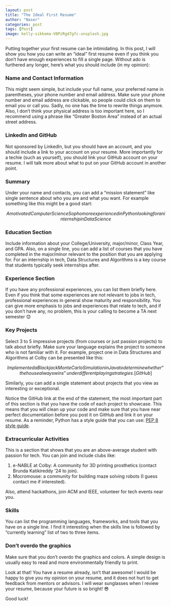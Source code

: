 ```yaml
---
layout: post
title: "The Ideal First Resume"
author: "Naser"
categories: post
tags: [Post]
image: kelly-sikkema-VBPzRgd7gfc-unsplash.jpg
---
```



Putting together your first resume can be intimidating.  In this post, I will show you how you can write an “ideal” first resume even if you think you don’t have enough experiences to fill a single page.  Without ado is furthered any longer, here’s what you should include (in my opinion):

### Name and Contact Information
This might seem simple, but include your full name, your preferred name in parentheses, your phone number and email address.  Make sure your phone number and email address are clickable, so people could click on them to email you or call you.  Sadly, no one has the time to rewrite things anymore. Also, I don’t think your physical address is too important here, so I recommend using a phrase like “Greater Boston Area” instead of an actual street address.  

### LinkedIn and GitHub
Not sponsored by LinkedIn, but you should have an account, and you should include a link to your account on your resume.  More importantly for a techie (such as yourself), you should link your GitHub account on your resume.  I will talk more about what to put on your GitHub account in another point.

### Summary
Under your name and contacts, you can add a “mission statement” like single sentence about who you are and what you want.  For example something like this might be a good start:
```math
A motivated Computer Science Sophomore experienced in Python 
looking for an internship in Data Science
```

### Education Section
Include information about your College/University, major/minor, Class Year, and GPA. Also, on a single line, you can add a list of courses that you have completed in the major/minor relevant to the position that you are applying for.  For an internship in tech, Data Structures and Algorithms is a key course that students typically seek internships after.

### Experience Section
If you have any professional experiences, you can list them briefly here.  Even if you think that some experiences are not relevant to jobs in tech, professional experiences in general show maturity and responsibility.  You can give more emphasis to jobs and experiences that relate to tech, and if you don’t have any, no problem, this is your calling to become a TA next semester 😊

### Key Projects
Select 3 to 5 impressive projects (from courses or just passion projects) to talk about briefly.  Make sure your language explains the project to someone who is not familiar with it.  For example, project one in Data Structures and Algorithms at Colby can be presented like this:
```math
Implemented a Blackjack Monte Carlo Simulation in Java
to determine whether “the house always wins” under 
different playing strategies. [GitHub]
```
Similarly, you can add a single statement about projects that you view as interesting or exceptional.

Notice the GitHub link at the end of the statement, the most important part of this section is that you have the code of each project to showcase.  This means that you will clean up your code and make sure that you have near perfect documentation before you post it on GitHub and link it on your resume.  As a reminder, Python has a style guide that you can use: [PEP 8 style guide](https://www.python.org/dev/peps/pep-0008/).

### Extracurricular Activities
This is a section that shows that you are an above-average student with passion for tech.  You can join and include clubs like:
1.	e-NABLE at Colby: A community for 3D printing prosthetics (contact Brunda Katikireddy ’24 to join).
2.	Mocromouse: a community for building maze solving robots (I guess contact me if interested).

Also, attend hackathons, join ACM and IEEE, volunteer for tech events near you.

### Skills
You can list the programming languages, frameworks, and tools that you have on a single line.  I find it interesting when the skills line is followed by “currently learning” list of two to three items.

### Don’t overdo the graphics
Make sure that you don’t overdo the graphics and colors.  A simple design is usually easy to read and more environmentally friendly to print.

Look at that! You have a resume already, isn’t that awesome!  I would be happy to give you my opinion on your resume, and it does not hurt to get feedback from mentors or advisors.  I will wear sunglasses when I review your resume, because your future is so bright! 😎

Good luck!

